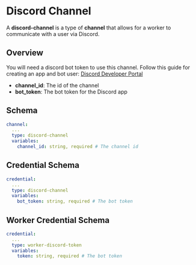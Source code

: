 # Discord Channel

A **discord-channel** is a type of **channel** that allows for a worker to communicate with a user via Discord. 

## Overview

You will need a discord bot token to use this channel. Follow this guide for creating an app and bot user: [Discord Developer Portal](https://discord.com/developers/docs/quick-start/getting-started)

- **channel_id**: The id of the channel
- **bot_token**: The bot token for the Discord app

## Schema

```yaml
channel:
  ...
  type: discord-channel
  variables:
    channel_id: string, required # The channel id
```

## Credential Schema

```yaml
credential:
  ...
  type: discord-channel
  variables:
    bot_token: string, required # The bot token
```

## Worker Credential Schema

```yaml
credential:
  ...
  type: worker-discord-token
  variables:
    token: string, required # The bot token
```